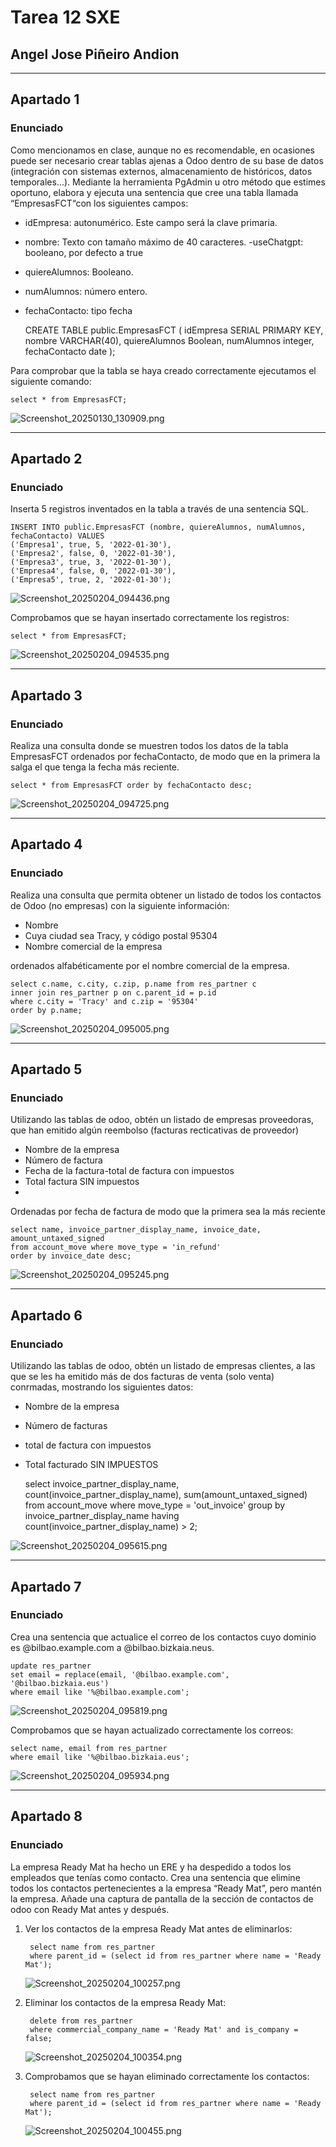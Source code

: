 # Tarea 12 SXE
## Angel Jose Piñeiro Andion

---

## Apartado 1

### Enunciado

Como mencionamos en clase, aunque no es recomendable, en ocasiones puede ser
necesario crear tablas ajenas a Odoo dentro de su base de datos (integración con
sistemas externos, almacenamiento de históricos, datos temporales…). Mediante la
herramienta PgAdmin u otro método que estimes oportuno, elabora y ejecuta una
sentencia que cree una tabla llamada “EmpresasFCT“con los siguientes campos:

- idEmpresa: autonumérico. Este campo será la clave primaria.
- nombre: Texto con tamaño máximo de 40 caracteres. -useChatgpt: booleano, por defecto a true
- quiereAlumnos: Booleano.
- numAlumnos: número entero.
- fechaContacto: tipo fecha


    CREATE TABLE public.EmpresasFCT (
    idEmpresa SERIAL PRIMARY KEY,
    nombre VARCHAR(40),
    quiereAlumnos Boolean,
    numAlumnos integer,
    fechaContacto date
    );

Para comprobar que la tabla se haya creado correctamente ejecutamos el siguiente comando:

    select * from EmpresasFCT;

![Screenshot_20250130_130909.png](img/Screenshot_20250130_130909.png)

---

## Apartado 2

### Enunciado

Inserta 5 registros inventados en la tabla a través de una sentencia SQL.

    INSERT INTO public.EmpresasFCT (nombre, quiereAlumnos, numAlumnos, fechaContacto) VALUES
    ('Empresa1', true, 5, '2022-01-30'),
    ('Empresa2', false, 0, '2022-01-30'),
    ('Empresa3', true, 3, '2022-01-30'),
    ('Empresa4', false, 0, '2022-01-30'),
    ('Empresa5', true, 2, '2022-01-30');

![Screenshot_20250204_094436.png](img/Screenshot_20250204_094436.png)

Comprobamos que se hayan insertado correctamente los registros:

    select * from EmpresasFCT;

![Screenshot_20250204_094535.png](img/Screenshot_20250204_094535.png)

---

## Apartado 3

### Enunciado

Realiza una consulta donde se muestren todos los datos de la tabla EmpresasFCT
ordenados por fechaContacto, de modo que en la primera la salga el que tenga la
fecha más reciente.

    select * from EmpresasFCT order by fechaContacto desc;

![Screenshot_20250204_094725.png](img/Screenshot_20250204_094725.png)

---

## Apartado 4

### Enunciado

Realiza una consulta que permita obtener un listado de todos los contactos de
Odoo (no empresas) con la siguiente información:
- Nombre
- Cuya ciudad sea Tracy, y código postal 95304
- Nombre comercial de la empresa

ordenados alfabéticamente por el nombre comercial de la empresa.

    select c.name, c.city, c.zip, p.name from res_partner c
    inner join res_partner p on c.parent_id = p.id
    where c.city = 'Tracy' and c.zip = '95304'
    order by p.name;

![Screenshot_20250204_095005.png](img/Screenshot_20250204_095005.png)

---

## Apartado 5

### Enunciado

Utilizando las tablas de odoo, obtén un listado de empresas proveedoras, que han
emitido algún reembolso (facturas recticativas de proveedor)
- Nombre de la empresa
- Número de factura
- Fecha de la factura-total de factura con impuestos
- Total factura SIN impuestos
- 
Ordenadas por fecha de factura de modo que la primera sea la más reciente

    select name, invoice_partner_display_name, invoice_date, amount_untaxed_signed 
    from account_move where move_type = 'in_refund'
    order by invoice_date desc;

![Screenshot_20250204_095245.png](img/Screenshot_20250204_095245.png)

---

## Apartado 6

### Enunciado

Utilizando las tablas de odoo, obtén un listado de empresas clientes, a las que se les
ha emitido más de dos facturas de venta (solo venta) conrmadas, mostrando los
siguientes datos:
- Nombre de la empresa
- Número de facturas 
- total de factura con impuestos
- Total facturado SIN IMPUESTOS


    select invoice_partner_display_name, count(invoice_partner_display_name), sum(amount_untaxed_signed)
    from account_move where move_type = 'out_invoice'
    group by invoice_partner_display_name having count(invoice_partner_display_name) > 2;

![Screenshot_20250204_095615.png](img/Screenshot_20250204_095615.png)

---

## Apartado 7

### Enunciado

Crea una sentencia que actualice el correo de los contactos cuyo dominio es
@bilbao.example.com a @bilbao.bizkaia.neus.

    update res_partner
    set email = replace(email, '@bilbao.example.com', '@bilbao.bizkaia.eus')
    where email like '%@bilbao.example.com';

![Screenshot_20250204_095819.png](img/Screenshot_20250204_095819.png)

Comprobamos que se hayan actualizado correctamente los correos:

    select name, email from res_partner
    where email like '%@bilbao.bizkaia.eus';

![Screenshot_20250204_095934.png](img/Screenshot_20250204_095934.png)

---

## Apartado 8

### Enunciado

La empresa Ready Mat ha hecho un ERE y ha despedido a todos los empleados
que tenías como contacto. Crea una sentencia que elimine todos los contactos
pertenecientes a la empresa “Ready Mat”, pero mantén la empresa. Añade una
captura de pantalla de la sección de contactos de odoo con Ready Mat antes y
después.

1. Ver los contactos de la empresa Ready Mat antes de eliminarlos:

        select name from res_partner 
        where parent_id = (select id from res_partner where name = 'Ready Mat');
    ![Screenshot_20250204_100257.png](img/Screenshot_20250204_100257.png)

2. Eliminar los contactos de la empresa Ready Mat:

        delete from res_partner
        where commercial_company_name = 'Ready Mat' and is_company = false;

    ![Screenshot_20250204_100354.png](img/Screenshot_20250204_100354.png)

3. Comprobamos que se hayan eliminado correctamente los contactos:

        select name from res_partner 
        where parent_id = (select id from res_partner where name = 'Ready Mat');
    ![Screenshot_20250204_100455.png](img/Screenshot_20250204_100455.png)
